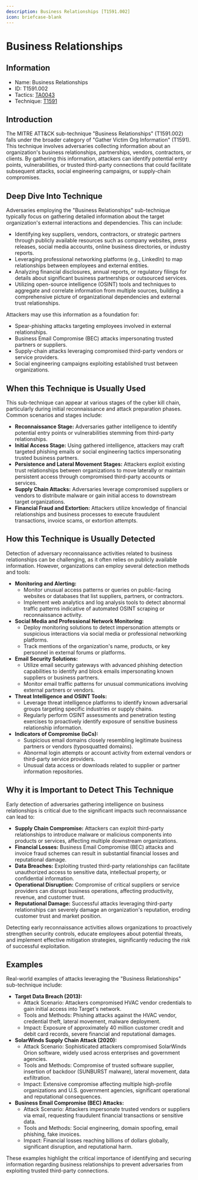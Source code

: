 ```yaml
---
description: Business Relationships [T1591.002]
icon: briefcase-blank
---
```


# Business Relationships

## Information

- Name: Business Relationships
- ID: T1591.002
- Tactics: [TA0043](../TA0043/TA0043.md)
- Technique: [T1591](T1591.md)

## Introduction

The MITRE ATT\&CK sub-technique "Business Relationships" (T1591.002) falls under the broader category of "Gather Victim Org Information" (T1591). This technique involves adversaries collecting information about an organization's business relationships, partnerships, vendors, contractors, or clients. By gathering this information, attackers can identify potential entry points, vulnerabilities, or trusted third-party connections that could facilitate subsequent attacks, social engineering campaigns, or supply-chain compromises.

## Deep Dive Into Technique

Adversaries employing the "Business Relationships" sub-technique typically focus on gathering detailed information about the target organization's external interactions and dependencies. This can include:

- Identifying key suppliers, vendors, contractors, or strategic partners through publicly available resources such as company websites, press releases, social media accounts, online business directories, or industry reports.
- Leveraging professional networking platforms (e.g., LinkedIn) to map relationships between employees and external entities.
- Analyzing financial disclosures, annual reports, or regulatory filings for details about significant business partnerships or outsourced services.
- Utilizing open-source intelligence (OSINT) tools and techniques to aggregate and correlate information from multiple sources, building a comprehensive picture of organizational dependencies and external trust relationships.

Attackers may use this information as a foundation for:

- Spear-phishing attacks targeting employees involved in external relationships.
- Business Email Compromise (BEC) attacks impersonating trusted partners or suppliers.
- Supply-chain attacks leveraging compromised third-party vendors or service providers.
- Social engineering campaigns exploiting established trust between organizations.

## When this Technique is Usually Used

This sub-technique can appear at various stages of the cyber kill chain, particularly during initial reconnaissance and attack preparation phases. Common scenarios and stages include:

- **Reconnaissance Stage:** Adversaries gather intelligence to identify potential entry points or vulnerabilities stemming from third-party relationships.
- **Initial Access Stage:** Using gathered intelligence, attackers may craft targeted phishing emails or social engineering tactics impersonating trusted business partners.
- **Persistence and Lateral Movement Stages:** Attackers exploit existing trust relationships between organizations to move laterally or maintain persistent access through compromised third-party accounts or services.
- **Supply Chain Attacks:** Adversaries leverage compromised suppliers or vendors to distribute malware or gain initial access to downstream target organizations.
- **Financial Fraud and Extortion:** Attackers utilize knowledge of financial relationships and business processes to execute fraudulent transactions, invoice scams, or extortion attempts.

## How this Technique is Usually Detected

Detection of adversary reconnaissance activities related to business relationships can be challenging, as it often relies on publicly available information. However, organizations can employ several detection methods and tools:

- **Monitoring and Alerting:**
  - Monitor unusual access patterns or queries on public-facing websites or databases that list suppliers, partners, or contractors.
  - Implement web analytics and log analysis tools to detect abnormal traffic patterns indicative of automated OSINT scraping or reconnaissance activity.
- **Social Media and Professional Network Monitoring:**
  - Deploy monitoring solutions to detect impersonation attempts or suspicious interactions via social media or professional networking platforms.
  - Track mentions of the organization's name, products, or key personnel in external forums or platforms.
- **Email Security Solutions:**
  - Utilize email security gateways with advanced phishing detection capabilities to identify and block emails impersonating known suppliers or business partners.
  - Monitor email traffic patterns for unusual communications involving external partners or vendors.
- **Threat Intelligence and OSINT Tools:**
  - Leverage threat intelligence platforms to identify known adversarial groups targeting specific industries or supply chains.
  - Regularly perform OSINT assessments and penetration testing exercises to proactively identify exposure of sensitive business relationship information.
- **Indicators of Compromise (IoCs):**
  - Suspicious email domains closely resembling legitimate business partners or vendors (typosquatted domains).
  - Abnormal login attempts or account activity from external vendors or third-party service providers.
  - Unusual data access or downloads related to supplier or partner information repositories.

## Why it is Important to Detect This Technique

Early detection of adversaries gathering intelligence on business relationships is critical due to the significant impacts such reconnaissance can lead to:

- **Supply Chain Compromise:** Attackers can exploit third-party relationships to introduce malware or malicious components into products or services, affecting multiple downstream organizations.
- **Financial Losses:** Business Email Compromise (BEC) attacks and invoice fraud schemes can result in substantial financial losses and reputational damage.
- **Data Breaches:** Exploiting trusted third-party relationships can facilitate unauthorized access to sensitive data, intellectual property, or confidential information.
- **Operational Disruption:** Compromise of critical suppliers or service providers can disrupt business operations, affecting productivity, revenue, and customer trust.
- **Reputational Damage:** Successful attacks leveraging third-party relationships can severely damage an organization's reputation, eroding customer trust and market position.

Detecting early reconnaissance activities allows organizations to proactively strengthen security controls, educate employees about potential threats, and implement effective mitigation strategies, significantly reducing the risk of successful exploitation.

## Examples

Real-world examples of attacks leveraging the "Business Relationships" sub-technique include:

- **Target Data Breach (2013):**
  - Attack Scenario: Attackers compromised HVAC vendor credentials to gain initial access into Target's network.
  - Tools and Methods: Phishing attacks against the HVAC vendor, credential theft, lateral movement, malware deployment.
  - Impact: Exposure of approximately 40 million customer credit and debit card records, severe financial and reputational damages.
- **SolarWinds Supply Chain Attack (2020):**
  - Attack Scenario: Sophisticated attackers compromised SolarWinds Orion software, widely used across enterprises and government agencies.
  - Tools and Methods: Compromise of trusted software supplier, insertion of backdoor (SUNBURST malware), lateral movement, data exfiltration.
  - Impact: Extensive compromise affecting multiple high-profile organizations and U.S. government agencies, significant operational and reputational consequences.
- **Business Email Compromise (BEC) Attacks:**
  - Attack Scenario: Attackers impersonate trusted vendors or suppliers via email, requesting fraudulent financial transactions or sensitive data.
  - Tools and Methods: Social engineering, domain spoofing, email phishing, fake invoices.
  - Impact: Financial losses reaching billions of dollars globally, significant disruption, and reputational harm.

These examples highlight the critical importance of identifying and securing information regarding business relationships to prevent adversaries from exploiting trusted third-party connections.
